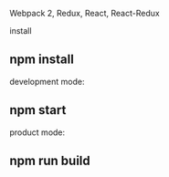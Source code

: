 Webpack 2, Redux, React, React-Redux

install
## npm install

development mode:
## npm start

product mode:
## npm run build
